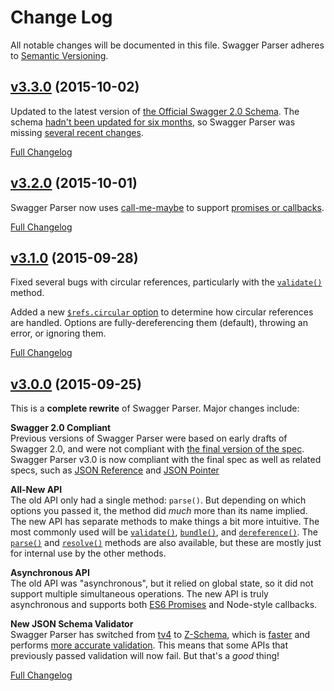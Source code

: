 # Change Log
All notable changes will be documented in this file.
Swagger Parser adheres to [Semantic Versioning](http://semver.org/).


## [v3.3.0](https://github.com/BigstickCarpet/swagger-parser/tree/v3.3.0) (2015-10-02)

Updated to the latest version of [the Official Swagger 2.0 Schema](https://www.npmjs.com/package/swagger-schema-official).  The schema [hadn't been updated for six months](https://github.com/swagger-api/swagger-spec/issues/335), so Swagger Parser was missing [several recent changes](https://github.com/swagger-api/swagger-spec/commits/master/schemas/v2.0/schema.json).

[Full Changelog](https://github.com/BigstickCarpet/swagger-parser/compare/v3.2.0...v3.3.0)


## [v3.2.0](https://github.com/BigstickCarpet/swagger-parser/tree/v3.2.0) (2015-10-01)

Swagger Parser now uses [call-me-maybe](https://www.npmjs.com/package/call-me-maybe) to support [promises or callbacks](https://github.com/BigstickCarpet/swagger-parser/tree/master/docs#callbacks-vs-promises).

[Full Changelog](https://github.com/BigstickCarpet/swagger-parser/compare/v3.1.0...v3.2.0)


## [v3.1.0](https://github.com/BigstickCarpet/swagger-parser/tree/v3.1.0) (2015-09-28)

Fixed several bugs with circular references, particularly with the [`validate()`](https://github.com/BigstickCarpet/swagger-parser/blob/master/docs/swagger-parser.md#validateapi-options-callback) method.

Added a new [`$refs.circular` option](https://github.com/BigstickCarpet/swagger-parser/blob/master/docs/options.md) to determine how circular references are handled.  Options are fully-dereferencing them (default), throwing an error, or ignoring them.

[Full Changelog](https://github.com/BigstickCarpet/swagger-parser/compare/v3.0.0...v3.1.0)


## [v3.0.0](https://github.com/BigstickCarpet/swagger-parser/tree/v3.0.0) (2015-09-25)

This is a **complete rewrite** of Swagger Parser.  Major changes include:

**Swagger 2.0 Compliant**<br>
Previous versions of Swagger Parser were based on early drafts of Swagger 2.0, and were not compliant with [the final version of the spec](https://github.com/swagger-api/swagger-spec/blob/master/versions/2.0.md).  Swagger Parser v3.0 is now compliant with the final spec as well as related specs, such as [JSON Reference](https://tools.ietf.org/html/draft-pbryan-zyp-json-ref-03) and [JSON Pointer](https://tools.ietf.org/html/rfc6901)

**All-New API**<br>
The old API only had a single method: `parse()`.  But depending on which options you passed it, the method did _much_ more than its name implied.  The new API has separate methods to make things a bit more intuitive.  The most commonly used will be [`validate()`](https://github.com/BigstickCarpet/swagger-parser/blob/master/docs/swagger-parser.md#validateapi-options-callback), [`bundle()`](https://github.com/BigstickCarpet/swagger-parser/blob/master/docs/swagger-parser.md#bundleapi-options-callback), and [`dereference()`](https://github.com/BigstickCarpet/swagger-parser/blob/master/docs/swagger-parser.md#dereferenceapi-options-callback).  The [`parse()`](https://github.com/BigstickCarpet/swagger-parser/blob/master/docs/swagger-parser.md#parseapi-options-callback) and [`resolve()`](https://github.com/BigstickCarpet/swagger-parser/blob/master/docs/swagger-parser.md#resolveapi-options-callback) methods are also available, but these are mostly just for internal use by the other methods.

**Asynchronous API**<br>
The old API was "asynchronous", but it relied on global state, so it did not support multiple simultaneous operations.  The new API is truly asynchronous and supports both [ES6 Promises](http://javascriptplayground.com/blog/2015/02/promises/) and Node-style callbacks.

**New JSON Schema Validator**<br>
Swagger Parser has switched from [tv4](https://github.com/geraintluff/tv4) to [Z-Schema](https://github.com/zaggino/z-schema), which is [faster](https://rawgit.com/zaggino/z-schema/master/benchmark/results.html) and performs [more accurate validation](https://github.com/ebdrup/json-schema-benchmark#test-failure-summary).  This means that some APIs that previously passed validation will now fail.  But that's a _good_ thing!

[Full Changelog](https://github.com/BigstickCarpet/swagger-parser/compare/v2.5.0...v3.0.0)
